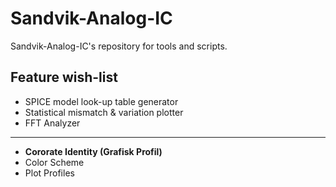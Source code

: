 # Sandvik-Analog-IC
Sandvik-Analog-IC's repository for tools and scripts.

## Feature wish-list
- SPICE model look-up table generator
- Statistical mismatch & variation plotter
- FFT Analyzer
----
- **Cororate Identity (Grafisk Profil)**
- Color Scheme
- Plot Profiles
